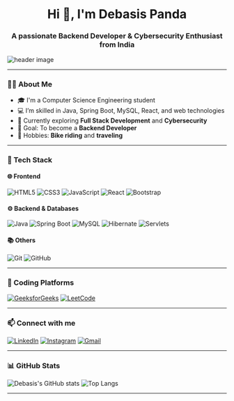 <h1 align="center">Hi 👋, I'm Debasis Panda</h1>
<h3 align="center">A passionate Backend Developer & Cybersecurity Enthusiast from India</h3>

<img align="center" src="https://github.com/debasispanda13/debasispanda13/assets/your-image-id/banner-image.png" alt="header image" />

---

### 👨‍💻 About Me

- 🎓 I'm a Computer Science Engineering student  
- 💻 I’m skilled in Java, Spring Boot, MySQL, React, and web technologies  
- 🌱 Currently exploring **Full Stack Development** and **Cybersecurity**  
- 🎯 Goal: To become a **Backend Developer**  
- 🛵 Hobbies: **Bike riding** and **traveling**

---

### 🚀 Tech Stack

#### 🌐 Frontend  
![HTML5](https://img.shields.io/badge/html5-%23E34F26.svg?style=for-the-badge&logo=html5&logoColor=white)
![CSS3](https://img.shields.io/badge/css3-%231572B6.svg?style=for-the-badge&logo=css3&logoColor=white)
![JavaScript](https://img.shields.io/badge/javascript-%23323330.svg?style=for-the-badge&logo=javascript&logoColor=%23F7DF1E)
![React](https://img.shields.io/badge/react-%2320232a.svg?style=for-the-badge&logo=react&logoColor=%2361DAFB)
![Bootstrap](https://img.shields.io/badge/bootstrap-%23563D7C.svg?style=for-the-badge&logo=bootstrap&logoColor=white)

#### ⚙️ Backend & Databases  
![Java](https://img.shields.io/badge/java-%23ED8B00.svg?style=for-the-badge&logo=java&logoColor=white)
![Spring Boot](https://img.shields.io/badge/spring%20boot-%236DB33F.svg?style=for-the-badge&logo=springboot&logoColor=white)
![MySQL](https://img.shields.io/badge/mysql-%2300f.svg?style=for-the-badge&logo=mysql&logoColor=white)
![Hibernate](https://img.shields.io/badge/hibernate-%23323232.svg?style=for-the-badge&logo=hibernate&logoColor=white)
![Servlets](https://img.shields.io/badge/servlet-grey?style=for-the-badge)

#### 📚 Others  
![Git](https://img.shields.io/badge/git-%23F05033.svg?style=for-the-badge&logo=git&logoColor=white)
![GitHub](https://img.shields.io/badge/github-%23121011.svg?style=for-the-badge&logo=github&logoColor=white)

---

### 🧩 Coding Platforms

[![GeeksforGeeks](https://img.shields.io/badge/GeeksforGeeks-05AA4D?style=for-the-badge&logo=geeksforgeeks&logoColor=white)](https://auth.geeksforgeeks.org/user/debasispanda13)
[![LeetCode](https://img.shields.io/badge/LeetCode-FFA116?style=for-the-badge&logo=LeetCode&logoColor=white)](https://leetcode.com/debasispanda13)

---

### 📫 Connect with me

[![LinkedIn](https://img.shields.io/badge/LinkedIn-%230077B5.svg?style=for-the-badge&logo=linkedin&logoColor=white)](https://www.linkedin.com/in/debasispanda13)
[![Instagram](https://img.shields.io/badge/Instagram-E4405F?style=for-the-badge&logo=instagram&logoColor=white)](https://www.instagram.com/debasispanda13)
[![Gmail](https://img.shields.io/badge/Gmail-D14836?style=for-the-badge&logo=gmail&logoColor=white)](mailto:pandadebasis510@gmail.com)

---

### 📊 GitHub Stats

![Debasis's GitHub stats](https://github-readme-stats.vercel.app/api?username=debasispanda13&show_icons=true&theme=radical)
![Top Langs](https://github-readme-stats.vercel.app/api/top-langs/?username=debasispanda13&layout=compact&theme=radical)

---


